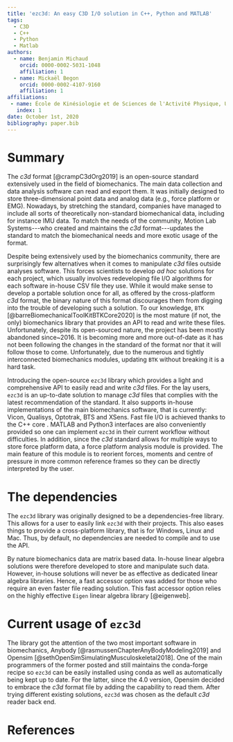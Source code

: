 ```yaml
---
title: 'ezc3d: An easy C3D I/O solution in C++, Python and MATLAB'
tags:
  - C3D
  - C++
  - Python
  - Matlab
authors:
  - name: Benjamin Michaud
    orcid: 0000-0002-5031-1048
    affiliation: 1
  - name: Mickaël Begon
    orcid: 0000-0002-4107-9160
    affiliation: 1
affiliations:
 - name: École de Kinésiologie et de Sciences de l'Activité Physique, Université de Montréal
   index: 1
date: October 1st, 2020
bibliography: paper.bib
---
```


# Summary
The *c3d* format [@crampC3dOrg2019] is an open-source standard extensively used in the field of biomechanics.
The main data collection and data analysis software can read and export them. 
It was initially designed to store three-dimensional point data and analog data (e.g., force platform or EMG).
Nowadays, by stretching the standard, companies have managed to include all sorts of theoretically non-standard biomechanical data, including for instance IMU data.
To match the needs of the community, Motion Lab Systems---who created and maintains the *c3d* format---updates the standard to match the biomechanical needs and more exotic usage of the format.

Despite being extensively used by the biomechanics community, there are surprisingly few alternatives when it comes to manipulate *c3d* files outside analyses software. 
This forces scientists to develop *ad hoc* solutions for each project, which usually involves redeveloping file I/O algorithms for each software in-house CSV file they use. 
While it would make sense to develop a portable solution once for all, as offered by the cross-platform *c3d* format, the binary nature of this format discourages them from digging into the trouble of developing such a solution.
To our knowledge, `BTK` [@barreBiomechanicalToolKitBTKCore2020] is the most mature (if not, the only) biomechanics library that provides an API to read and write these files.
Unfortunately, despite its open-sourced nature, the project has been mostly abandoned since~2016.
It is becoming more and more out-of-date as it has not been following the changes in the standard of the format nor that it will follow those to come.
Unfortunately, due to the numerous and tightly interconnected biomechanics modules, updating `BTK` without breaking it is a hard task.

Introducing the open-source `ezc3d` library which provides a light and comprehensive API to easily read and write *c3d* files. 
For the lay users, `ezc3d` is an up-to-date solution to manage *c3d* files that complies with the latest recommendation of the standard.
It also supports in-house implementations of the main biomechanics software, that is currently: Vicon, Qualisys, Optotrak, BTS and XSens. 
Fast file I/O is achieved thanks to the C++ core .
MATLAB and Python3 interfaces are also conveniently provided so one can implement `ezc3d` in their current workflow without difficulties.
In addition, since the *c3d* standard allows for multiple ways to store force platform data, a force platform analysis module is provided.
The main feature of this module is to reorient forces, moments and centre of pressure in more common reference frames so they can be directly interpreted by the user. 

# The dependencies
The `ezc3d` library was originally designed to be a dependencies-free library.
This allows for a user to easily link `ezc3d` with their projects. 
This also eases things to provide a cross-platform library, that is for Windows, Linux and Mac. 
Thus, by default, no dependencies are needed to compile and to use the API.

By nature biomechanics data are matrix based data. 
In-house linear algebra solutions were therefore developed to store and manipulate such data.
However, in-house solutions will never be as effective as dedicated linear algebra libraries. 
Hence, a fast accessor option was added for those who require an even faster file reading solution.
This fast accessor option relies on the highly effective `Eigen` linear algebra library [@eigenweb].

# Current usage of `ezc3d`
The library got the attention of the two most important software in biomechanics, Anybody [@rasmussenChapterAnyBodyModeling2019] and Opensim [@sethOpenSimSimulatingMusculoskeletal2018].
One of the main programmers of the former posted and still maintains the conda-forge recipe so `ezc3d` can be easily installed using conda as well as automatically being kept up to date.
For the latter, since the 4.0 version, Opensim decided to embrace the *c3d* format file by adding the capability to read them.
After trying different existing solutions, `ezc3d` was chosen as the default *c3d* reader back end.

# References

